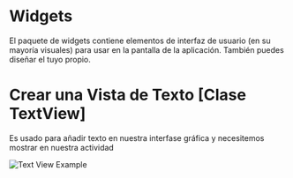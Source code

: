# Widgets

El paquete de widgets contiene elementos de interfaz de usuario (en su mayoría visuales) para usar en la pantalla de la aplicación. También puedes diseñar el tuyo propio.


# Crear una Vista de Texto [Clase TextView]

Es usado para añadir texto en nuestra interfase gráfica y necesitemos mostrar en nuestra actividad

![Text View Example]()

